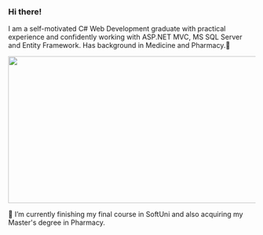 ### Hi there!
I am a self-motivated C# Web Development
graduate with practical experience and confidently working with ASP.NET MVC, MS SQL Server and Entity
Framework. Has background in Medicine and
Pharmacy.👋
<div align="center">
  <img src="https://giphy.com/gifs/computer-working-all-nighter-BferOKonYOspm28AiB" width="600" height="300"/>
</div>

🌱 I’m currently finishing my final course in SoftUni and also acquiring my Master's degree in Pharmacy.

<!--
**gergana-georgieva00/gergana-georgieva00** is a ✨ _special_ ✨ repository because its `README.md` (this file) appears on your GitHub profile.

Here are some ideas to get you started:

- 🔭 I’m currently working on ...
🌱 I’m currently finishing my final course in SoftUni and also acquiring my Master's degree in Pharmacy.
- 👯 I’m looking to collaborate on ...
- 🤔 I’m looking for help with ...
- 💬 Ask me about anything :)
- 📫 How to reach me: 
- 😄 Pronouns: ...
- ⚡ Fun fact: ...
-->
